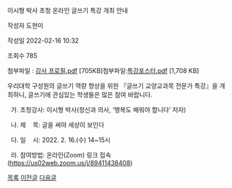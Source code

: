 
이시형 박사 초청 온라인 글쓰기 특강 개최 안내





작성자
도현미


작성일
2022-02-16 10:32


조회수
785


첨부파일 : [강사 프로필.pdf](https://computer.knu.ac.kr/pack/bbs/down.php?f_name=Q0dUVllEWVddVXBNchASblNAQw==&o_name=강사프로필.pdf&tbl=Site_BBS_25) [705KB]첨부파일:[특강포스터.pdf](https://computer.knu.ac.kr/pack/bbs/down.php?f_name=QEdUVllEWVddVXBNchASblNAQw==&o_name=특강포스터.pdf&tbl=Site_BBS_25) [1,708 KB]


우리대학 구성원의 글쓰기 역량 향상을 위한 『글쓰기 교양교과목 전문가 특강』을 개최하니, 글쓰기에 관심있는 학생들은 많은 참여 바랍니다.

  


  가. 초청강사: 이시형 박사(정신과 의사, ‘행복도 배워야 합니다’ 저자)

  나. 제    목: 글을 써야 세상이 보인다

  다. 일    시: 2022. 2. 16.(수) 14~15시

  라. 참여방법: 온라인(Zoom) 링크 접속(<https://us02web.zoom.us/j/89411438408>)







[목록](https://computer.knu.ac.kr/06_sub/02_sub.html?key=&keyfield=&category=&page=1&bbs_code=Site_BBS_25)
[이전글](https://computer.knu.ac.kr/06_sub/02_sub.html?bbs_cmd=view&page=1&key=&keyfield=&category=&no=3698&bbs_code=Site_BBS_25)
[다음글](https://computer.knu.ac.kr/06_sub/02_sub.html?bbs_cmd=view&page=1&key=&keyfield=&category=&no=3700&bbs_code=Site_BBS_25)

















 